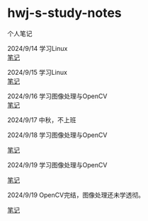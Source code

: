 # hwj-s-study-notes
个人笔记

2024/9/14 学习Linux     
[笔记](https://intronrewrite.github.io/hwj-s-study-notes/Linux学习笔记/index.html)

2024/9/15 学习Linux     
[笔记](https://intronrewrite.github.io/hwj-s-study-notes/Linux学习笔记/index.html)

2024/9/16 学习图像处理与OpenCV     
[笔记](https://intronrewrite.github.io/hwj-s-study-notes/Opencv学习笔记/index.html)

2024/9/17 中秋，不上班

2024/9/18 学习图像处理与OpenCV    

[笔记](https://intronrewrite.github.io/hwj-s-study-notes/Opencv学习笔记/index.html)

2024/9/19 学习图像处理与OpenCV    

[笔记](https://intronrewrite.github.io/hwj-s-study-notes/Opencv学习笔记/index.html)

2024/9/19 OpenCV完结，图像处理还未学透彻。   

[笔记](https://intronrewrite.github.io/hwj-s-study-notes/Opencv学习笔记/index.html)
